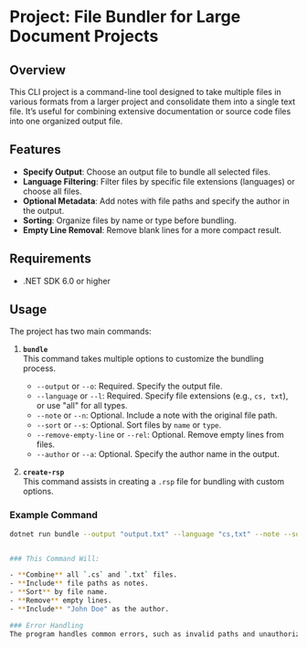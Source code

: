 # Project: File Bundler for Large Document Projects

## Overview
This CLI project is a command-line tool designed to take multiple files in various formats from a larger project and consolidate them into a single text file. It’s useful for combining extensive documentation or source code files into one organized output file. 

## Features
- **Specify Output**: Choose an output file to bundle all selected files.
- **Language Filtering**: Filter files by specific file extensions (languages) or choose all files.
- **Optional Metadata**: Add notes with file paths and specify the author in the output.
- **Sorting**: Organize files by name or type before bundling.
- **Empty Line Removal**: Remove blank lines for a more compact result.
  
## Requirements
- .NET SDK 6.0 or higher

## Usage

The project has two main commands:

1. **`bundle`**  
   This command takes multiple options to customize the bundling process.

   - `--output` or `--o`: Required. Specify the output file.
   - `--language` or `--l`: Required. Specify file extensions (e.g., `cs, txt`), or use "all" for all types.
   - `--note` or `--n`: Optional. Include a note with the original file path.
   - `--sort` or `--s`: Optional. Sort files by `name` or `type`.
   - `--remove-empty-line` or `--rel`: Optional. Remove empty lines from files.
   - `--author` or `--a`: Optional. Specify the author name in the output.

2. **`create-rsp`**  
   This command assists in creating a `.rsp` file for bundling with custom options.

### Example Command

```bash
dotnet run bundle --output "output.txt" --language "cs,txt" --note --sort "name" --remove-empty-line --author "John Doe"


### This Command Will:

- **Combine** all `.cs` and `.txt` files.
- **Include** file paths as notes.
- **Sort** by file name.
- **Remove** empty lines.
- **Include** "John Doe" as the author.

### Error Handling
The program handles common errors, such as invalid paths and unauthorized access, and provides helpful messages for troubleshooting.

